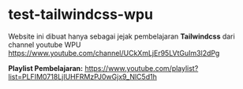# test-tailwindcss-wpu
Website ini dibuat hanya sebagai jejak pembelajaran **Tailwindcss** dari channel youtube WPU
https://www.youtube.com/channel/UCkXmLjEr95LVtGuIm3l2dPg

**Playlist Pembelajaran:** 
https://www.youtube.com/playlist?list=PLFIM0718LjIUHFRMzPJ0wGjx9_NlC5d1h
